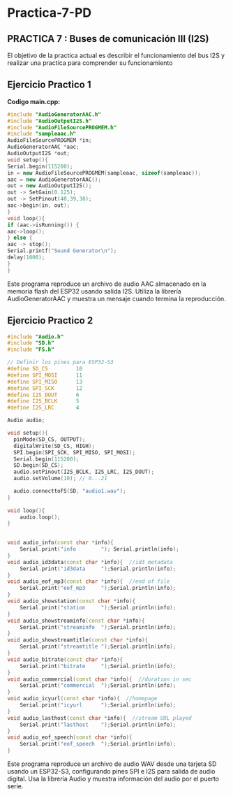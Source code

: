 # Practica-7-PD

## **PRACTICA 7 : Buses de comunicación III (I2S)**

 El objetivo de la practica actual es describir el funcionamiento del bus I2S y realizar una
 practica para comprender su funcionamiento

## **Ejercicio Practico 1**
**Codigo main.cpp:**
```cpp
#include "AudioGeneratorAAC.h" 
#include "AudioOutputI2S.h" 
#include "AudioFileSourcePROGMEM.h" 
#include "sampleaac.h" 
AudioFileSourcePROGMEM *in; 
AudioGeneratorAAC *aac; 
AudioOutputI2S *out; 
void setup(){ 
Serial.begin(115200); 
in = new AudioFileSourcePROGMEM(sampleaac, sizeof(sampleaac)); 
aac = new AudioGeneratorAAC(); 
out = new AudioOutputI2S(); 
out -> SetGain(0.125); 
out -> SetPinout(40,39,38); 
aac->begin(in, out); 
} 
void loop(){ 
if (aac->isRunning()) { 
aac->loop(); 
} else { 
aac -> stop(); 
Serial.printf("Sound Generator\n"); 
delay(1000); 
} 
}
```
Este programa reproduce un archivo de audio AAC almacenado en la memoria flash del ESP32 usando salida I2S. Utiliza la librería AudioGeneratorAAC y muestra un mensaje cuando termina la reproducción.




## **Ejercicio Practico 2**

```cpp
#include "Audio.h"
#include "SD.h"
#include "FS.h"

// Definir los pines para ESP32-S3
#define SD_CS         10  
#define SPI_MOSI      11  
#define SPI_MISO      13  
#define SPI_SCK       12  
#define I2S_DOUT      6   
#define I2S_BCLK      5   
#define I2S_LRC       4   

Audio audio; 

void setup(){ 
  pinMode(SD_CS, OUTPUT); 
  digitalWrite(SD_CS, HIGH); 
  SPI.begin(SPI_SCK, SPI_MISO, SPI_MOSI); 
  Serial.begin(115200); 
  SD.begin(SD_CS); 
  audio.setPinout(I2S_BCLK, I2S_LRC, I2S_DOUT); 
  audio.setVolume(10); // 0...21 

  audio.connecttoFS(SD, "audio1.wav"); 
} 
 
void loop(){ 
    audio.loop(); 
} 
 

void audio_info(const char *info){ 
    Serial.print("info        "); Serial.println(info); 
} 
void audio_id3data(const char *info){  //id3 metadata 
    Serial.print("id3data     ");Serial.println(info); 
} 
void audio_eof_mp3(const char *info){  //end of file 
    Serial.print("eof_mp3     ");Serial.println(info); 
} 
void audio_showstation(const char *info){ 
    Serial.print("station     ");Serial.println(info); 
} 
void audio_showstreaminfo(const char *info){ 
    Serial.print("streaminfo  ");Serial.println(info); 
} 
void audio_showstreamtitle(const char *info){ 
    Serial.print("streamtitle ");Serial.println(info); 
} 
void audio_bitrate(const char *info){ 
    Serial.print("bitrate     ");Serial.println(info); 
} 
void audio_commercial(const char *info){  //duration in sec 
    Serial.print("commercial  ");Serial.println(info); 
} 
void audio_icyurl(const char *info){  //homepage 
    Serial.print("icyurl      ");Serial.println(info); 
} 
void audio_lasthost(const char *info){  //stream URL played 
    Serial.print("lasthost    ");Serial.println(info); 
} 
void audio_eof_speech(const char *info){ 
    Serial.print("eof_speech  ");Serial.println(info); 
} 
```
Este programa reproduce un archivo de audio WAV desde una tarjeta SD usando un ESP32-S3, configurando pines SPI e I2S para salida de audio digital. Usa la librería Audio y muestra información del audio por el puerto serie.
